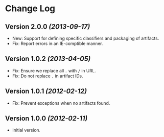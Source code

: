 Change Log
==========

Version 2.0.0 *(2013-09-17)*
----------------------------

 * New: Support for defining specific classifiers and packaging of artifacts.
 * Fix: Report errors in an IE-comptible manner.


Version 1.0.2 *(2013-04-05)*
----------------------------

 * Fix: Ensure we replace all `.` with `/` in URL.
 * Fix: Do not replace `.` in artifact IDs.


Version 1.0.1 *(2012-02-12)*
----------------------------

 * Fix: Prevent exceptions when no artifacts found.


Version 1.0.0 *(2012-02-11)*
----------------------------

 * Initial version.
